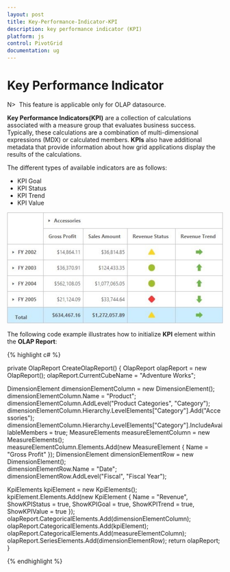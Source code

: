 ```yaml
---
layout: post
title: Key-Performance-Indicator-KPI
description: key performance indicator (KPI)
platform: js
control: PivotGrid
documentation: ug
---
```


# Key Performance Indicator 

N>  This feature is applicable only for OLAP datasource.

**Key Performance Indicators(KPI)** are a collection of calculations associated with a measure group that evaluates business success. Typically, these calculations are a combination of multi-dimensional expressions (MDX) or calculated members. **KPIs** also have additional metadata that provide information about how grid applications display the results of the calculations.

The different types of available indicators are as follows:

  * KPI Goal
  * KPI Status
  * KPI Trend
  * KPI Value

![](/js/PivotGrid/Key-Performance-Indicator-KPI_images/Key-Performance-Indicator-KPI_img1.png) 

The following code example illustrates how to initialize **KPI** element within the **OLAP Report**:

{% highlight c# %}

private OlapReport CreateOlapReport()
{
   OlapReport olapReport = new OlapReport();
   olapReport.CurrentCubeName = "Adventure Works";

   DimensionElement dimensionElementColumn = new DimensionElement();
   dimensionElementColumn.Name = "Product";
   dimensionElementColumn.AddLevel("Product Categories", "Category");             
   dimensionElementColumn.Hierarchy.LevelElements["Category"].Add("Accessories");           
   dimensionElementColumn.Hierarchy.LevelElements["Category"].IncludeAvailableMembers = true;
   MeasureElements measureElementColumn = new MeasureElements();      
   measureElementColumn.Elements.Add(new MeasureElement { Name = "Gross Profit" });
   DimensionElement dimensionElementRow = new DimensionElement();           
   dimensionElementRow.Name = "Date";
   dimensionElementRow.AddLevel("Fiscal", "Fiscal Year");

   KpiElements kpiElement = new KpiElements();
   kpiElement.Elements.Add(new KpiElement { Name = "Revenue", ShowKPIStatus = true, ShowKPIGoal = true, ShowKPITrend = true, ShowKPIValue = true });
   olapReport.CategoricalElements.Add(dimensionElementColumn);
   olapReport.CategoricalElements.Add(kpiElement);
   olapReport.CategoricalElements.Add(measureElementColumn);
   olapReport.SeriesElements.Add(dimensionElementRow);
   return olapReport;
}

{% endhighlight %}




